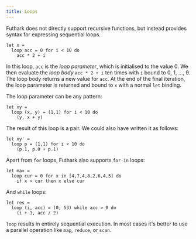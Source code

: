 ```yaml
---
title: Loops
---
```


Futhark does not directly support recursive functions, but instead
provides syntax for expressing sequential loops.

```futhark
let x =
  loop acc = 0 for i < 10 do
    acc * 2 + i
```

In this loop, `acc` is the *loop parameter*, which is initialised
to the value 0.  We then evaluate the *loop body* `acc * 2 + i` ten
times with `i` bound to 0, 1, ..., 9.  The loop body returns a new
value for `acc`.  At the end of the final iteration, the loop
parameter is returned and bound to `x` with a normal `let` binding.

The loop parameter can be any pattern:

```futhark
let xy =
  loop (x, y) = (1,1) for i < 10 do
    (y, x + y)
```

The result of this loop is a pair.  We could also have written it
as follows:

```futhark
let xy' =
  loop p = (1,1) for i < 10 do
    (p.1, p.0 + p.1)
```

Apart from `for` loops, Futhark also supports `for-in` loops:

```futhark
let max =
  loop cur = 0 for x in [4,7,4,8,2,6,4,5] do
    if x > cur then x else cur
```

And `while` loops:

```futhark
let res =
  loop (i, acc) = (0, 53) while acc > 0 do
    (i + 1, acc / 2)
```

`loop` results in entirely sequential execution.  In most cases
it's better to use a parallel operation like `map`, `reduce`, or
`scan`.
